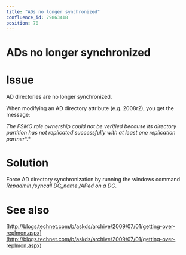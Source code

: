 ```yaml
---
title: "ADs no longer synchronized"
confluence_id: 79863418
position: 70
---
```

# ADs no longer synchronized


# Issue

AD directories are no longer synchronized.

When modifying an AD directory attribute (e.g. 2008r2), you get the message:

*The FSMO role ownership could not be verified because its directory partition has not replicated successfully with at least one replication partner**.*

# Solution

Force AD directory synchronization by running the windows command *Repadmin /syncall DC_name /APed *on a DC*.*

# See also

[http://blogs.technet.com/b/askds/archive/2009/07/01/getting-over-replmon.aspx](http://blogs.technet.com/b/askds/archive/2009/07/01/getting-over-replmon.aspx)


